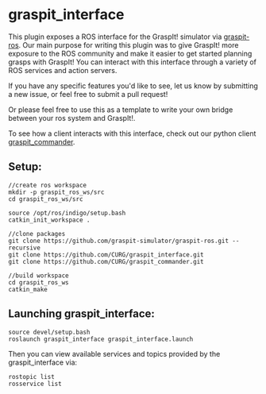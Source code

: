 graspit_interface
=================

This plugin exposes a ROS interface for the GraspIt! simulator via [graspit-ros](https://github.com/graspit-simulator/graspit-ros). Our main purpose for writing this plugin was to give GraspIt! more exposure to the ROS community and make it easier to
get started planning grasps with GraspIt! You can interact with this interface through a
variety of ROS services and action servers. 

If you have any specific features you'd like to see, let us know by submitting a new issue, or feel free to submit a pull request!

Or please feel free to use this as a template to write your own bridge between your ros system and GraspIt!.

To see how a client interacts with this interface, check out our python client
[graspit_commander](https://github.com/graspit-simulator/graspit_commander).


Setup:
------
```
//create ros workspace
mkdir -p graspit_ros_ws/src
cd graspit_ros_ws/src

source /opt/ros/indigo/setup.bash
catkin_init_workspace . 

//clone packages
git clone https://github.com/graspit-simulator/graspit-ros.git --recursive
git clone https://github.com/CURG/graspit_interface.git
git clone https://github.com/CURG/graspit_commander.git

//build workspace
cd graspit_ros_ws
catkin_make
```


Launching graspit_interface:
-------
```
source devel/setup.bash
roslaunch graspit_interface graspit_interface.launch
```

Then you can view available services and topics provided by the graspit_interface via:
```
rostopic list
rosservice list
```
